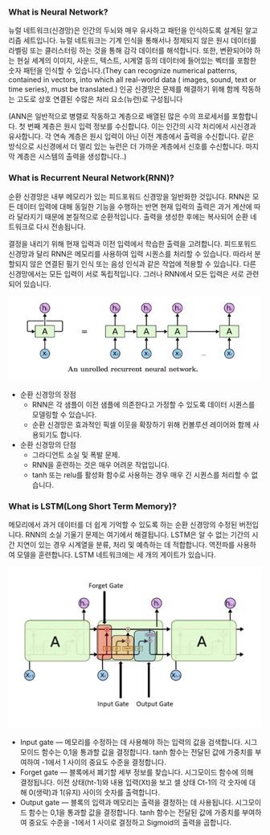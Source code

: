 ### What is Neural Network?
뉴럴 네트워크(신경망)은 인간의 두뇌와 매우 유사하고 패턴을 인식하도록 설계된 알고리즘 세트입니다. 뉴럴 네트워크는 기계 인식을 통해서나 정제되지 않은 원시 데이터를 라벨링 또는 클러스터링 하는 것을 통해 감각 데이터를 해석합니다. 또한, 변환되어야 하는 현실 세계의 이미지, 사운드, 텍스트, 시계열 등의 데이터에 들어있는 벡터를 포함한 숫자 패턴을 인식할 수 있습니다.(They can recognize numerical patterns, contained in vectors, into which all real-world data ( images, sound, text or time series), must be translated.) 인공 신경망은 문제를 해결하기 위해 함께 작동하는 고도로 상호 연결된 수많은 처리 요소(뉴런)로 구성됩니다

(ANN은 일반적으로 병렬로 작동하고 계층으로 배열된 많은 수의 프로세서를 포함합니다. 첫 번째 계층은 원시 입력 정보를 수신합니다. 이는 인간의 시각 처리에서 시신경과 유사합니다. 각 연속 계층은 원시 입력이 아닌 이전 계층에서 출력을 수신합니다. 같은 방식으로 시신경에서 더 멀리 있는 뉴런은 더 가까운 계층에서 신호를 수신합니다. 마지막 계층은 시스템의 출력을 생성합니다..)


### What is Recurrent Neural Network(RNN)?
순환 신경망은 내부 메모리가 있는 피드포워드 신경망을 일반화한 것입니다. RNN은 모든 데이터 입력에 대해 동일한 기능을 수행하는 반면 현재 입력의 출력은 과거 계산에 따라 달라지기 때문에 본질적으로 순환적입니다. 출력을 생성한 후에는 복사되어 순환 네트워크로 다시 전송됩니다. 

결정을 내리기 위해 현재 입력과 이전 입력에서 학습한 출력을 고려합니다. 피드포워드 신경망과 달리 RNN은 메모리를 사용하여 입력 시퀀스를 처리할 수 있습니다. 따라서 분할되지 않은 연결된 필기 인식 또는 음성 인식과 같은 작업에 적용할 수 있습니다. 다른 신경망에서는 모든 입력이 서로 독립적입니다. 그러나 RNN에서 모든 입력은 서로 관련되어 있습니다.

![RNN 출처:Medium-Understanding RNN and LSTM](./img/RNN.png)

- 순환 신경망의 장점
    - RNN은 각 샘플이 이전 샘플에 의존한다고 가정할 수 있도록 데이터 시퀀스를 모델링할 수 있습니다.
    - 순환 신경망은 효과적인 픽셀 이웃을 확장하기 위해 컨볼루션 레이어와 함께 사용되기도 합니다.
- 순환 신경망의 단점
    - 그라디언트 소실 및 폭발 문제.
    - RNN을 훈련하는 것은 매우 어려운 작업입니다.
    - tanh 또는 relu를 활성화 함수로 사용하는 경우 매우 긴 시퀀스를 처리할 수 없습니다.


### What is LSTM(Long Short Term Memory)?
메모리에서 과거 데이터를 더 쉽게 기억할 수 있도록 하는 순환 신경망의 수정된 버전입니다. RNN의 소실 기울기 문제는 여기에서 해결됩니다. LSTM은 알 수 없는 기간의 시간 지연이 있는 경우 시계열을 분류, 처리 및 예측하는 데 적합합니다. 역전파를 사용하여 모델을 훈련합니다. LSTM 네트워크에는 세 개의 게이트가 있습니다.

![LSTM 출처:Medium-Understanding RNN and LSTM](./img/LSTM.png)

- Input gate — 메모리를 수정하는 데 사용해야 하는 입력의 값을 검색합니다. 시그모이드 함수는 0,1을 통과할 값을 결정합니다. tanh 함수는 전달된 값에 가중치를 부여하여 -1에서 1 사이의 중요도 수준을 결정합니다.
- Forget gate — 블록에서 폐기할 세부 정보를 찾습니다. 시그모이드 함수에 의해 결정됩니다. 이전 상태(ht-1)와 내용 입력(Xt)을 보고 셀 상태 Ct-1의 각 숫자에 대해 0(생략)과 1(유지) 사이의 숫자를 출력합니다.
- Output gate — 블록의 입력과 메모리는 출력을 결정하는 데 사용됩니다. 시그모이드 함수는 0,1을 통과할 값을 결정합니다. tanh 함수는 전달된 값에 가중치를 부여하여 중요도 수준을 -1에서 1 사이로 결정하고 Sigmoid의 출력을 곱합니다.